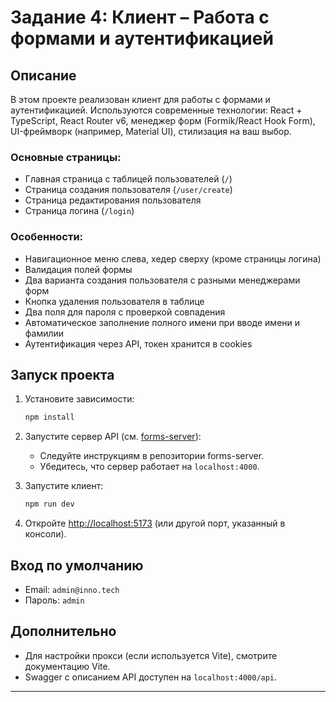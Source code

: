 # Задание 4: Клиент – Работа с формами и аутентификацией

## Описание

В этом проекте реализован клиент для работы с формами и аутентификацией. Используются современные технологии: React + TypeScript, React Router v6, менеджер форм (Formik/React Hook Form), UI-фреймворк (например, Material UI), стилизация на ваш выбор.

### Основные страницы:

- Главная страница с таблицей пользователей (`/`)
- Страница создания пользователя (`/user/create`)
- Страница редактирования пользователя
- Страница логина (`/login`)

### Особенности:

- Навигационное меню слева, хедер сверху (кроме страницы логина)
- Валидация полей формы
- Два варианта создания пользователя с разными менеджерами форм
- Кнопка удаления пользователя в таблице
- Два поля для пароля с проверкой совпадения
- Автоматическое заполнение полного имени при вводе имени и фамилии
- Аутентификация через API, токен хранится в cookies

## Запуск проекта

1. Установите зависимости:

   ```bash
   npm install
   ```

2. Запустите сервер API (см. [forms-server](https://github.com/Pardeg/forms-server)):

   - Следуйте инструкциям в репозитории forms-server.
   - Убедитесь, что сервер работает на `localhost:4000`.

3. Запустите клиент:

   ```bash
   npm run dev
   ```

4. Откройте [http://localhost:5173](http://localhost:5173) (или другой порт, указанный в консоли).

## Вход по умолчанию

- Email: `admin@inno.tech`
- Пароль: `admin`

## Дополнительно

- Для настройки прокси (если используется Vite), смотрите документацию Vite.
- Swagger с описанием API доступен на `localhost:4000/api`.

---
